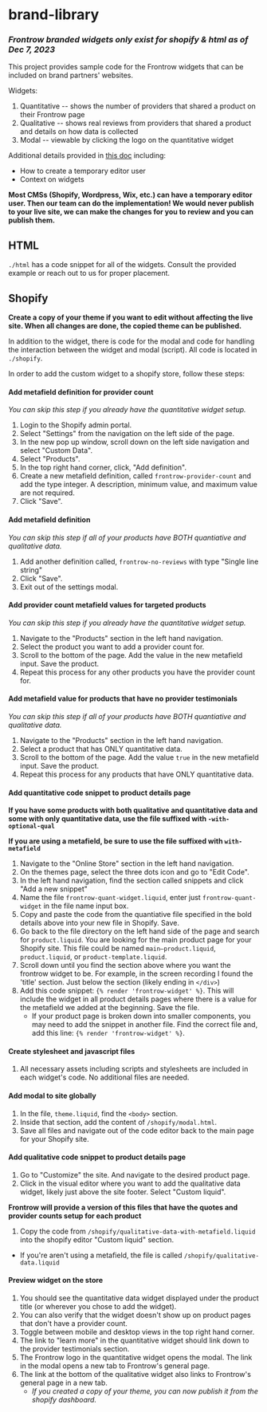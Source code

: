 # brand-library

### *Frontrow branded widgets only exist for shopify & html as of Dec 7, 2023*

This project provides sample code for the Frontrow widgets that can be included on brand partners' websites.

Widgets:
1. Quantitative -- shows the number of providers that shared a product on their Frontrow page
2. Qualitative -- shows real reviews from providers that shared a product and details on how data is collected
3. Modal -- viewable by clicking the logo on the quantitative widget

Additional details provided in [this doc](https://docs.google.com/document/d/1hZhBG_1hGyUHoUMWNK-WXQBhqlTAjJpPaZHuGKhPCcU/edit?usp=sharing) including:
- How to create a temporary editor user
- Context on widgets

**Most CMSs (Shopify, Wordpress, Wix, etc.) can have a temporary editor user. Then our team can do the implementation! We would never publish to your live site, we can make the changes for you to review and you can publish them.**


## HTML

`./html` has a code snippet for all of the widgets. Consult the provided example or reach out to us for proper placement.

## Shopify

**Create a copy of your theme if you want to edit without affecting the live site. When all changes are done, the copied theme can be published.**

In addition to the widget, there is code for the modal and code for handling the interaction between the widget and modal (script). All code is located in `./shopify`.

In order to add the custom widget to a shopify store, follow these steps:

#### Add metafield definition for provider count

*You can skip this step if you already have the quantitative widget setup.*

1. Login to the Shopify admin portal.
2. Select "Settings" from the navigation on the left side of the page.
3. In the new pop up window, scroll down on the left side navigation and select "Custom Data".
4. Select "Products".
5. In the top right hand corner, click, "Add definition".
6. Create a new metafield definition, called `frontrow-provider-count` and add the type integer. A description, minimum value, and maximum value are not required.
7. Click "Save".


#### Add metafield definition

*You can skip this step if all of your products have BOTH quantiative and qualitative data.*

1. Add another definition called, `frontrow-no-reviews` with type "Single line string"
1. Click "Save".
1. Exit out of the settings modal.


#### Add provider count metafield values for targeted products

*You can skip this step if you already have the quantitative widget setup.*

1. Navigate to the "Products" section in the left hand navigation.
2. Select the product you want to add a provider count for.
3. Scroll to the bottom of the page. Add the value in the new metafield input. Save the product.
4. Repeat this process for any other products you have the provider count for.

#### Add metafield value for products that have no provider testimonials

*You can skip this step if all of your products have BOTH quantiative and qualitative data.*

1. Navigate to the "Products" section in the left hand navigation.
2. Select a product that has ONLY quantitative data.
3. Scroll to the bottom of the page. Add the value `true` in the new metafield input. Save the product.
1. Repeat this process for any products that have ONLY quantitative data.

#### Add quantitative code snippet to product details page

**If you have some products with both qualitative and quantitative data and some with only quantitative data, use the file suffixed with `-with-optional-qual`**

**If you are using a metafield, be sure to use the file suffixed with `with-metafield`**

1. Navigate to the "Online Store" section in the left hand navigation.
2. On the themes page, select the three dots icon and go to "Edit Code".
3. In the left hand navigation, find the section called snippets and click "Add a new snippet"
4. Name the file `frontrow-quant-widget.liquid`, enter just `frontrow-quant-widget` in the file name input box.
5. Copy and paste the code from the quantiative file specified in the bold details above into your new file in Shopify. Save.
6. Go back to the file directory on the left hand side of the page and search for `product.liquid`. You are looking for the main product page for your Shopify site. This file could be named `main–product.liquid`, `product.liquid`, or `product-template.liquid`.
7. Scroll down until you find the section above where you want the frontrow widget to be. For example, in the screen recording I found the 'title' section. Just below the section (likely ending in `</div>`)
8. Add this code snippet: `{% render 'frontrow-widget' %}`. This will include the widget in all product details pages where there is a value for the metafield we added at the beginning. Save the file.
    - If your product page is broken down into smaller components, you may need to add the snippet in another file. Find the correct file and, add this line: `{% render 'frontrow-widget' %}`.

#### Create stylesheet and javascript files
1. All necessary assets including scripts and stylesheets are included in each widget's code. No additional files are needed.

#### Add modal to site globally

1. In the file, `theme.liquid`, find the `<body>` section.
1. Inside that section, add the content of `/shopify/modal.html`.
1. Save all files and navigate out of the code editor back to the main page for your Shopify site.


#### Add qualitative code snippet to product details page
1. Go to "Customize" the site. And navigate to the desired product page.
1. Click in the visual editor where you want to add the qualitative data widget, likely just above the site footer. Select "Custom liquid".

**Frontrow will provide a version of this files that have the quotes and provider counts setup for each product**

1. Copy the code from `/shopify/qualitative-data-with-metafield.liquid` into the shopify editor "Custom liquid" section.
  - If you're aren't using a metafield, the file is called `/shopify/qualitative-data.liquid`


#### Preview widget on the store
1. You should see the quantitative data widget displayed under the product title (or wherever you chose to add the widget).
1. You can also verify that the widget doesn't show up on product pages that don't have a provider count.
1. Toggle between mobile and desktop views in the top right hand corner.
1. The link to "learn more" in the quantitative widget should link down to the provider testimonials section.
1. The Frontrow logo in the quantitative widget opens the modal. The link in the modal opens a new tab to Frontrow's general page.
1. The link at the bottom of the qualitative widget also links to Frontrow's general page in a new tab.
    - *If you created a copy of your theme, you can now publish it from the shopify dashboard.*

